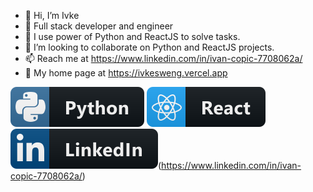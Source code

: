 - 👋 Hi, I’m Ivke
- 👀 Full stack developer and engineer
- 🌱 I use power of Python and ReactJS to solve tasks.
- 💞️ I’m looking to collaborate on Python and ReactJS projects. 
- 📫 Reach me at https://www.linkedin.com/in/ivan-copic-7708062a/
- 👀 My home page at https://ivkesweng.vercel.app

![github](https://raw.githubusercontent.com/MikeCodesDotNET/ColoredBadges/master/svg/dev/languages/python.svg)
![github](https://raw.githubusercontent.com/MikeCodesDotNET/ColoredBadges/master/svg/dev/frameworks/react.svg)
![github](https://raw.githubusercontent.com/MikeCodesDotNET/ColoredBadges/master/svg/social/linkedin.svg)(https://www.linkedin.com/in/ivan-copic-7708062a/)

  



<!---
ivkecodye/ivkecodye is a ✨ special ✨ repository because its `README.md` (this file) appears on your GitHub profile.
You can click the Preview link to take a look at your changes.
--->
